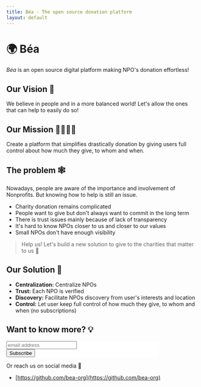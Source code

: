 ```yaml
---
title: Béa - The open source donation platform
layout: default
---
```


# 🌍 Béa

*Béa* is an open source digital platform making NPO's donation effortless!

## Our Vision 👀

We believe in people and in a more balanced world!
Let's allow the ones that can help to easily do so!

## Our Mission 👩‍🚀👨‍🚀

Create a platform that simplifies drastically donation by giving users full control about how much they give, to whom and when.

## The problem 🕸

Nowadays, people are aware of the importance and involvement of Nonprofits. But knowing how to help is still an issue. 

- Charity donation remains complicated
- People want to give but don't always want to commit in the long term
- There is trust issues mainly because of lack of transparency
- It's hard to know NPOs closer to us and closer to our values
- Small NPOs don't have enough visibility

> Help us! Let's build a new solution to give to the charities that matter to us 🙌

## Our Solution 🚀

- **Centralization:** Centralize NPOs
- **Trust:** Each NPO is verified
- **Discovery:** Facilitate NPOs discovery from user's interests and location
- **Control:** Let user keep full control of how much they give, to whom and when (no subscriptions)

## Want to know more? 💡

<!-- Begin Mailchimp Signup Form --> <link href="//cdn-images.mailchimp.com/embedcode/slim-10_7.css" rel="stylesheet" type="text/css"> <style type="text/css"> #mc_embed_signup{background:#fff; clear:left; font:14px Helvetica,Arial,sans-serif;  width:400px; max-width:100%} /* Add your own Mailchimp form style overrides in your site stylesheet or in this style block. We recommend moving this block and the preceding CSS link to the HEAD of your HTML file. */ </style> <div id="mc_embed_signup"> <form action="https://gives.us8.list-manage.com/subscribe/post?u=9478a676a23e73e9922afc992&amp;id=9e77fea305" method="post" id="mc-embedded-subscribe-form" name="mc-embedded-subscribe-form" class="validate" target="_blank" novalidate> <div id="mc_embed_signup_scroll"> <input type="email" value="" name="EMAIL" class="email" id="mce-EMAIL" placeholder="email address" required> <!-- real people should not fill this in and expect good things - do not remove this or risk form bot signups--> <div style="position: absolute; left: -5000px;" aria-hidden="true"><input type="text" name="b_9478a676a23e73e9922afc992_9e77fea305" tabindex="-1" value=""></div> <div class="clear"><input type="submit" value="Subscribe" name="subscribe" id="mc-embedded-subscribe" class="button"></div> </div> </form> </div> <!--End mc_embed_signup-->

Or reach us on social media 💖
- [https://github.com/bea-org](https://github.com/bea-org)